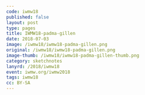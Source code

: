 ```yaml
---
code: iwmw18
published: false
layout: post
type: pages
title: IWMW18-padma-gillen
date: 2018-07-03
image: /iwmw18/iwmw18-padma-gillen.png
original: /iwmw18/iwmw18-padma-gillen.png
image-thumb: /iwmw18/iwmw18-padma-gillen-thumb.png
category: sketchnotes
lanyrd: /2018/iwmw18
event: iwmw.org/iwmw2018
tags: iwmw18
cc: BY-SA
---
```


